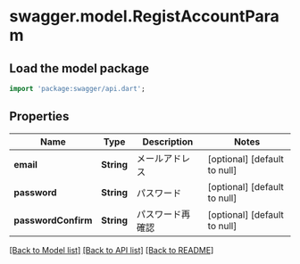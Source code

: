 # swagger.model.RegistAccountParam

## Load the model package
```dart
import 'package:swagger/api.dart';
```

## Properties
Name | Type | Description | Notes
------------ | ------------- | ------------- | -------------
**email** | **String** | メールアドレス | [optional] [default to null]
**password** | **String** | パスワード | [optional] [default to null]
**passwordConfirm** | **String** | パスワード再確認 | [optional] [default to null]

[[Back to Model list]](../README.md#documentation-for-models) [[Back to API list]](../README.md#documentation-for-api-endpoints) [[Back to README]](../README.md)


